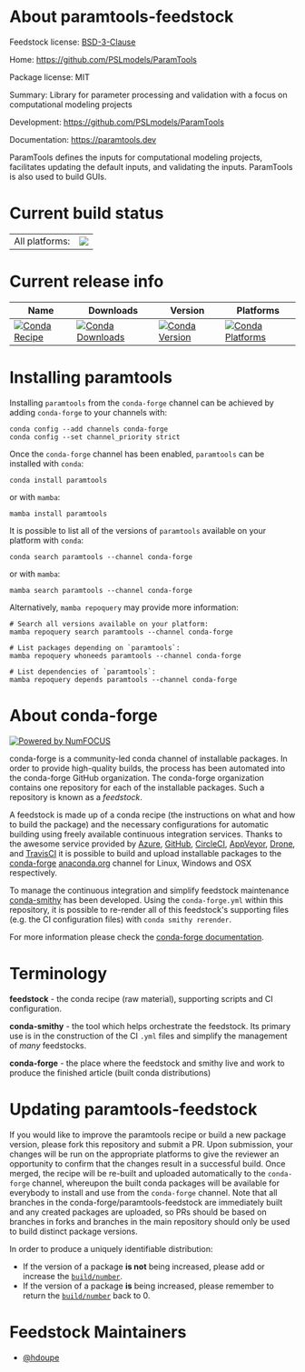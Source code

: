 About paramtools-feedstock
==========================

Feedstock license: [BSD-3-Clause](https://github.com/conda-forge/paramtools-feedstock/blob/main/LICENSE.txt)

Home: https://github.com/PSLmodels/ParamTools

Package license: MIT

Summary: Library for parameter processing and validation with a focus on computational modeling projects 

Development: https://github.com/PSLmodels/ParamTools

Documentation: https://paramtools.dev

ParamTools defines the inputs for computational modeling projects,
facilitates updating the default inputs, and validating the inputs.
ParamTools is also used to build GUIs.


Current build status
====================


<table><tr><td>All platforms:</td>
    <td>
      <a href="https://dev.azure.com/conda-forge/feedstock-builds/_build/latest?definitionId=6543&branchName=main">
        <img src="https://dev.azure.com/conda-forge/feedstock-builds/_apis/build/status/paramtools-feedstock?branchName=main">
      </a>
    </td>
  </tr>
</table>

Current release info
====================

| Name | Downloads | Version | Platforms |
| --- | --- | --- | --- |
| [![Conda Recipe](https://img.shields.io/badge/recipe-paramtools-green.svg)](https://anaconda.org/conda-forge/paramtools) | [![Conda Downloads](https://img.shields.io/conda/dn/conda-forge/paramtools.svg)](https://anaconda.org/conda-forge/paramtools) | [![Conda Version](https://img.shields.io/conda/vn/conda-forge/paramtools.svg)](https://anaconda.org/conda-forge/paramtools) | [![Conda Platforms](https://img.shields.io/conda/pn/conda-forge/paramtools.svg)](https://anaconda.org/conda-forge/paramtools) |

Installing paramtools
=====================

Installing `paramtools` from the `conda-forge` channel can be achieved by adding `conda-forge` to your channels with:

```
conda config --add channels conda-forge
conda config --set channel_priority strict
```

Once the `conda-forge` channel has been enabled, `paramtools` can be installed with `conda`:

```
conda install paramtools
```

or with `mamba`:

```
mamba install paramtools
```

It is possible to list all of the versions of `paramtools` available on your platform with `conda`:

```
conda search paramtools --channel conda-forge
```

or with `mamba`:

```
mamba search paramtools --channel conda-forge
```

Alternatively, `mamba repoquery` may provide more information:

```
# Search all versions available on your platform:
mamba repoquery search paramtools --channel conda-forge

# List packages depending on `paramtools`:
mamba repoquery whoneeds paramtools --channel conda-forge

# List dependencies of `paramtools`:
mamba repoquery depends paramtools --channel conda-forge
```


About conda-forge
=================

[![Powered by
NumFOCUS](https://img.shields.io/badge/powered%20by-NumFOCUS-orange.svg?style=flat&colorA=E1523D&colorB=007D8A)](https://numfocus.org)

conda-forge is a community-led conda channel of installable packages.
In order to provide high-quality builds, the process has been automated into the
conda-forge GitHub organization. The conda-forge organization contains one repository
for each of the installable packages. Such a repository is known as a *feedstock*.

A feedstock is made up of a conda recipe (the instructions on what and how to build
the package) and the necessary configurations for automatic building using freely
available continuous integration services. Thanks to the awesome service provided by
[Azure](https://azure.microsoft.com/en-us/services/devops/), [GitHub](https://github.com/),
[CircleCI](https://circleci.com/), [AppVeyor](https://www.appveyor.com/),
[Drone](https://cloud.drone.io/welcome), and [TravisCI](https://travis-ci.com/)
it is possible to build and upload installable packages to the
[conda-forge](https://anaconda.org/conda-forge) [anaconda.org](https://anaconda.org/)
channel for Linux, Windows and OSX respectively.

To manage the continuous integration and simplify feedstock maintenance
[conda-smithy](https://github.com/conda-forge/conda-smithy) has been developed.
Using the ``conda-forge.yml`` within this repository, it is possible to re-render all of
this feedstock's supporting files (e.g. the CI configuration files) with ``conda smithy rerender``.

For more information please check the [conda-forge documentation](https://conda-forge.org/docs/).

Terminology
===========

**feedstock** - the conda recipe (raw material), supporting scripts and CI configuration.

**conda-smithy** - the tool which helps orchestrate the feedstock.
                   Its primary use is in the construction of the CI ``.yml`` files
                   and simplify the management of *many* feedstocks.

**conda-forge** - the place where the feedstock and smithy live and work to
                  produce the finished article (built conda distributions)


Updating paramtools-feedstock
=============================

If you would like to improve the paramtools recipe or build a new
package version, please fork this repository and submit a PR. Upon submission,
your changes will be run on the appropriate platforms to give the reviewer an
opportunity to confirm that the changes result in a successful build. Once
merged, the recipe will be re-built and uploaded automatically to the
`conda-forge` channel, whereupon the built conda packages will be available for
everybody to install and use from the `conda-forge` channel.
Note that all branches in the conda-forge/paramtools-feedstock are
immediately built and any created packages are uploaded, so PRs should be based
on branches in forks and branches in the main repository should only be used to
build distinct package versions.

In order to produce a uniquely identifiable distribution:
 * If the version of a package **is not** being increased, please add or increase
   the [``build/number``](https://docs.conda.io/projects/conda-build/en/latest/resources/define-metadata.html#build-number-and-string).
 * If the version of a package **is** being increased, please remember to return
   the [``build/number``](https://docs.conda.io/projects/conda-build/en/latest/resources/define-metadata.html#build-number-and-string)
   back to 0.

Feedstock Maintainers
=====================

* [@hdoupe](https://github.com/hdoupe/)

